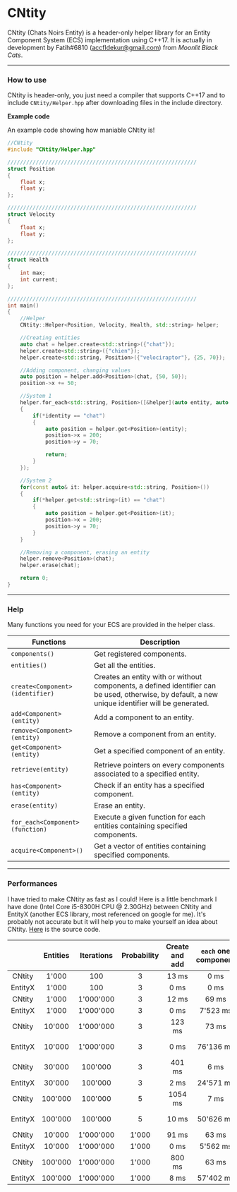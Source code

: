 # CNtity
CNtity (Chats Noirs Entity) is a header-only helper library for an Entity Component System (ECS) implementation using C++17. It is actually in development by Fatih#6810 (accfldekur@gmail.com) from *Moonlit Black Cats*.
***

### How to use

CNtity is header-only, you just need a compiler that supports C++17 and to include `CNtity/Helper.hpp` after downloading files in the include directory.

**Example code**

An example code showing how maniable CNtity is!
```cpp
//CNtity
#include "CNtity/Helper.hpp"

////////////////////////////////////////////////////////////
struct Position
{
    float x;
    float y;
};

////////////////////////////////////////////////////////////
struct Velocity
{
    float x;
    float y;
};

////////////////////////////////////////////////////////////
struct Health
{
    int max;
    int current;
};

////////////////////////////////////////////////////////////
int main()
{
    //Helper
    CNtity::Helper<Position, Velocity, Health, std::string> helper;

    //Creating entities
    auto chat = helper.create<std::string>({"chat"});
    helper.create<std::string>({"chien"});
    helper.create<std::string, Position>({"velociraptor"}, {25, 70});

    //Adding component, changing values
    auto position = helper.add<Position>(chat, {50, 50});
    position->x += 50;

    //System 1
    helper.for_each<std::string, Position>([&helper](auto entity, auto identity)
    {
        if(*identity == "chat")
        {
            auto position = helper.get<Position>(entity);
            position->x = 200;
            position->y = 70;

            return;
        }
    });

    //System 2
    for(const auto& it: helper.acquire<std::string, Position>())
    {
        if(*helper.get<std::string>(it) == "chat")
        {
            auto position = helper.get<Position>(it);
            position->x = 200;
            position->y = 70;
        }
    }

    //Removing a component, erasing an entity
    helper.remove<Position>(chat);
    helper.erase(chat);

    return 0;
}
```

***

### Help

Many functions you need for your ECS are provided in the helper class.

Functions | Description
------- | -----------
`components()` | Get registered components.
`entities()` | Get all the entities.
`create<Component>(identifier)` | Creates an entity with or without components, a defined identifier can be used, otherwise, by default, a new unique identifier will be generated.
`add<Component>(entity)` | Add a component to an entity.
`remove<Component>(entity)` | Remove a component from an entity.
`get<Component>(entity)` | Get a specified component of an entity.
`retrieve(entity)` | Retrieve pointers on every components associated to a specified entity.
`has<Component>(entity)` | Check if an entity has a specified component.
`erase(entity)` | Erase an entity.
`for_each<Component>(function)` | Execute a given function for each entities containing specified components.
`acquire<Component>()` | Get a vector of entities containing specified components.

***

### Performances

I have tried to make CNtity as fast as I could! Here is a little benchmark I have done (Intel Core i5-8300H CPU @ 2.30GHz) between CNtity and EntityX (another ECS library, most referenced on google for me). It's probably not accurate but it will help you to make yourself an idea about CNtity. [Here](https://github.com/swordfatih/CNtity/blob/master/benchmark.cpp) is the source code.


|   | Entities | Iterations | Probability | Create and add | `each` one component | `each` two component | `acquire` one component | `acquire` two component |
|:-:|:-:|:-:|:-:|:-:|:-:|:-:|:-:|:-:|
| CNtity | 1'000 | 100 | 3 | 13 ms | 0 ms | 0 ms | 0 ms | 0 ms |
| EntityX | 1'000 | 100 | 3 | 0 ms | 0 ms | 1 ms | / | / |
| CNtity | 1'000 | 1'000'000 | 3 | 12 ms | 69 ms | 86 ms | 63 ms | 74 ms |
| EntityX | 1'000 | 1'000'000 | 3 | 0 ms | 7'523 ms | 15'550 ms | / | / |
| CNtity | 10'000 | 1'000'000 | 3 | 123 ms | 73 ms | 88 ms | 61 ms | 70 ms |
| EntityX | 10'000 | 1'000'000 | 3 | 0 ms | 76'136 ms | 172'437 ms | / | / |
| CNtity | 30'000 | 100'000 | 3 | 401 ms | 6 ms | 7 ms | 7 ms | 8 ms |
| EntityX | 30'000 | 100'000 | 3 | 2 ms | 24'571 ms | 54'553 ms | / | / |
| CNtity | 100'000 | 100'000 | 5 | 1054 ms | 7 ms | 8 ms | 7 ms | 7 ms |
| EntityX | 100'000 | 100'000 | 5 | 10 ms | 50'626 ms | 104'086 ms | / | / |
| CNtity | 10'000 | 1'000'000 | 1'000 | 91 ms | 63 ms | 89 ms | 77 ms | 75 ms |
| EntityX | 10'000 | 1'000'000 | 1'000 | 0 ms | 5'562 ms | 8'426 ms | / | / |
| CNtity | 100'000 | 1'000'000 | 1'000 | 800 ms | 63 ms | 91 ms | 74 ms | 77 ms |
| EntityX | 100'000 | 1'000'000 | 1'000 | 8 ms | 57'402 ms | 83'855 ms | / | / |
